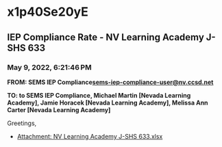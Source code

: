 # x1p40Se20yE
## IEP Compliance Rate - NV Learning Academy J-SHS 633
### May 9, 2022, 6:21:46 PM
**FROM: SEMS IEP Compliance<sems-iep-compliance-user@nv.ccsd.net>**

**TO: to SEMS IEP Compliance, Michael Martin [Nevada Learning Academy], Jamie Horacek [Nevada Learning Academy], Melissa Ann Carter [Nevada Learning Academy]**


Greetings,  





* [Attachment: NV Learning Academy J-SHS 633.xlsx](x1p40Se20yE-attachment-1.xlsx)
